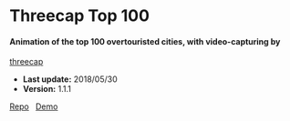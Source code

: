 # Threecap Top 100

#### Animation of the top 100 overtouristed cities, with video-capturing by
[threecap](https://github.com/jbaicoianu/threecap)

+ __Last update:__  2018/05/30
+ __Version:__      1.1.1

[Repo](https://github.com/richplastow/threecap-top100) &nbsp;
[Demo](http://richplastow.com/threecap-top100/)  
